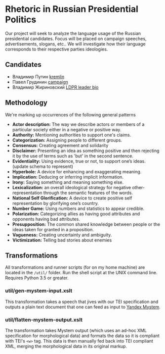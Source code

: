 # Rhetoric in Russian Presidential Politics

Our project will seek to analyze the language usage of the Russian presidential candidates. Focus will be placed on campaign speeches, advertisements, slogans, etc.. We will investigate how their language corresponds to their respective parties ideologies.

## Candidates
- Владимир Путин [kremlin](http://kremlin.ru)
- Павел Грудинин [campaign](http://grudininkprf.ru/)
- Владимир Жириновский [LDPR leader bio](https://ldpr.ru/leader/)

## Methodology
We're marking up occurrences of the following general patterns
- **Actor description:** The way we describe actors or members of a particular society either in a negative or positive way.
- **Authority:** Mentioning authorities to support one's claims.
- **Categorization:** Assigning people to different groups.
- **Consensus:** Creating agreement and solidarity
- **Disclaimer:** Presenting an idea as something positive and then rejecting it by the use of terms such as 'but' in the second sentence.
- **Evidentiality:** Using evidence, true or not, to support one’s ideas. (update schema to represent)
- **Hyperbole:** A device for enhancing and exaggerating meaning.
- **Implication:** Deducing or inferring implicit information.
- **Irony:** Saying something and meaning something else.
- **Lexicalization:** an overall ideological strategy for negative other-representation through the semantic features of the words.
- **National Self Glorification:** A device to create positive self representation by glorifying one’s country.
- **Number Game:** Using numbers and statistics to appear credible.
- **Polarization:** Categorizing allies as having good attributes and opponents having bad attributes.
- **Presupposition:** The common shared knowledge between people or the ideas taken for granted in a proposition.
- **Vagueness:** Creating uncertainty and ambiguity.
- **Victimization:** Telling bad stories about enemies

## Transformations
All transformations and runner scripts (for on my home machine) are located in the ```/util/``` folder. Run the shell script at the UNIX command line. Requires Python 3.5 or greater.
### util/gen-mystem-input.xslt
This transformation takes a speech that jives with our TEI specification and outputs a plain text document that one can feed as input to [Yandex Mystem](https://tech.yandex.ru/mystem).
### util/flatten-mystem-output.xslt
The transformation takes Mystem output (which uses an ad-hoc XML specification for morphological data) and formats the data so it is compliant with TEI's ```<w>``` tag. This data is then manually fed back into TEI compliant XML, merging the morphological data in its original markup.
